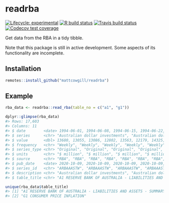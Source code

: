 
<!-- README.md is generated from README.Rmd. Please edit that file -->

# readrba

<!-- badges: start -->

[![Lifecycle:
experimental](https://img.shields.io/badge/lifecycle-experimental-orange.svg)](https://www.tidyverse.org/lifecycle/#experimental)
[![R build
status](https://github.com/MattCowgill/readrba/workflows/R-CMD-check/badge.svg)](https://github.com/MattCowgill/readrba/actions)
[![Travis build
status](https://travis-ci.com/MattCowgill/readrba.svg?branch=master)](https://travis-ci.com/MattCowgill/readrba)
[![Codecov test
coverage](https://codecov.io/gh/MattCowgill/readrba/branch/master/graph/badge.svg)](https://codecov.io/gh/MattCowgill/readrba?branch=master)

<!-- badges: end -->

Get data from the RBA in a tidy tibble.

Note that this package is still in active development. Some aspects of
its functionality are incomplete.

## Installation

``` r
remotes::install_github("mattcowgill/readrba")
```

## Example

``` r
rba_data <- readrba::read_rba(table_no = c("a1", "g1"))

dplyr::glimpse(rba_data)
#> Rows: 17,603
#> Columns: 11
#> $ date        <date> 1994-06-01, 1994-06-08, 1994-06-15, 1994-06-22, 1994-06-…
#> $ series      <chr> "Australian dollar investments", "Australian dollar inves…
#> $ value       <dbl> 13680, 13055, 13086, 12802, 13563, 12179, 14325, 12563, 1…
#> $ frequency   <chr> "Weekly", "Weekly", "Weekly", "Weekly", "Weekly", "Weekly…
#> $ series_type <chr> "Original", "Original", "Original", "Original", "Original…
#> $ units       <chr> "$ million", "$ million", "$ million", "$ million", "$ mi…
#> $ source      <chr> "RBA", "RBA", "RBA", "RBA", "RBA", "RBA", "RBA", "RBA", "…
#> $ pub_date    <date> 2020-10-09, 2020-10-09, 2020-10-09, 2020-10-09, 2020-10-…
#> $ series_id   <chr> "ARBAAASTW", "ARBAAASTW", "ARBAAASTW", "ARBAAASTW", "ARBA…
#> $ description <chr> "Australian dollar investments", "Australian dollar inves…
#> $ table_title <chr> "A1 RESERVE BANK OF AUSTRALIA - LIABILITIES AND ASSETS - …

unique(rba_data$table_title)
#> [1] "A1 RESERVE BANK OF AUSTRALIA - LIABILITIES AND ASSETS - SUMMARY"
#> [2] "G1 CONSUMER PRICE INFLATION"
```
